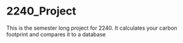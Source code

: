 # 2240_Project
This is the semester long project for 2240. It calculates your carbon footprint and compares it to a database 
